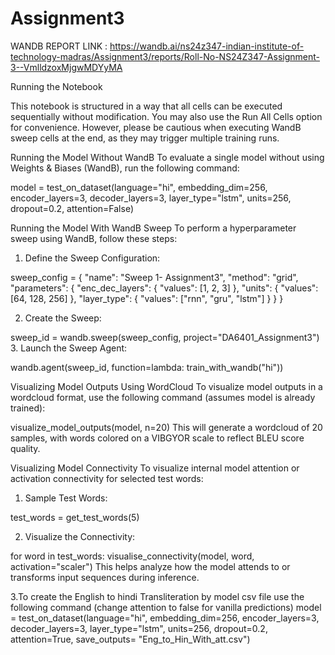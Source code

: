# Assignment3
WANDB REPORT LINK : https://wandb.ai/ns24z347-indian-institute-of-technology-madras/Assignment3/reports/Roll-No-NS24Z347-Assignment-3--VmlldzoxMjgwMDYyMA

Running the Notebook

This notebook is structured in a way that all cells can be executed sequentially without modification. You may also use the Run All Cells option for convenience. However, please be cautious when executing WandB sweep cells at the end, as they may trigger multiple training runs.

Running the Model Without WandB
To evaluate a single model without using Weights & Biases (WandB), run the following command:


model = test_on_dataset(language="hi",
                        embedding_dim=256,
                        encoder_layers=3,
                        decoder_layers=3,
                        layer_type="lstm",
                        units=256,
                        dropout=0.2,
                        attention=False)

Running the Model With WandB Sweep
To perform a hyperparameter sweep using WandB, follow these steps:

1. Define the Sweep Configuration:

sweep_config = {
  "name": "Sweep 1- Assignment3",
  "method": "grid",
  "parameters": {
        "enc_dec_layers": {
           "values": [1, 2, 3]
        },
        "units": {
            "values": [64, 128, 256]
        },
        "layer_type": {
            "values": ["rnn", "gru", "lstm"]
        } 
    }
}

2. Create the Sweep:

sweep_id = wandb.sweep(sweep_config, project="DA6401_Assignment3")
3. Launch the Sweep Agent:

wandb.agent(sweep_id, function=lambda: train_with_wandb("hi"))

Visualizing Model Outputs Using WordCloud
To visualize model outputs in a wordcloud format, use the following command (assumes model is already trained):

visualize_model_outputs(model, n=20)
This will generate a wordcloud of 20 samples, with words colored on a VIBGYOR scale to reflect BLEU score quality.

Visualizing Model Connectivity
To visualize internal model attention or activation connectivity for selected test words:

1. Sample Test Words:

test_words = get_test_words(5)

2. Visualize the Connectivity:

for word in test_words:
    visualise_connectivity(model, word, activation="scaler")
This helps analyze how the model attends to or transforms input sequences during inference.

3.To create the English to hindi Transliteration by model csv file use the following command (change attention to false for vanilla predictions)
model = test_on_dataset(language="hi",
                        embedding_dim=256,
                        encoder_layers=3,
                        decoder_layers=3,
                        layer_type="lstm",
                        units=256,
                        dropout=0.2,
                        attention=True,
                        save_outputs= "Eng_to_Hin_With_att.csv")

